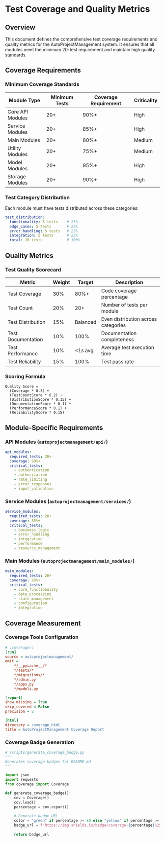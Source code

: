 # Test Coverage and Quality Metrics

## Overview
This document defines the comprehensive test coverage requirements and quality metrics for the AutoProjectManagement system. It ensures that all modules meet the minimum 20-test requirement and maintain high quality standards.

## Coverage Requirements

### Minimum Coverage Standards

| Module Type | Minimum Tests | Coverage Requirement | Criticality |
|-------------|---------------|----------------------|-------------|
| Core API Modules | 20+ | 90%+ | High |
| Service Modules | 20+ | 85%+ | High |
| Main Modules | 20+ | 80%+ | Medium |
| Utility Modules | 20+ | 75%+ | Medium |
| Model Modules | 20+ | 95%+ | High |
| Storage Modules | 20+ | 90%+ | High |

### Test Category Distribution

Each module must have tests distributed across these categories:

```yaml
test_distribution:
  functionality: 5 tests    # 25%
  edge_cases: 5 tests       # 25%  
  error_handling: 5 tests   # 25%
  integration: 5 tests      # 25%
  total: 20 tests           # 100%
```

## Quality Metrics

### Test Quality Scorecard

| Metric | Weight | Target | Description |
|--------|--------|--------|-------------|
| Test Coverage | 30% | 80%+ | Code coverage percentage |
| Test Count | 20% | 20+ | Number of tests per module |
| Test Distribution | 15% | Balanced | Even distribution across categories |
| Test Documentation | 10% | 100% | Documentation completeness |
| Test Performance | 10% | <1s avg | Average test execution time |
| Test Reliability | 15% | 100% | Test pass rate |

### Scoring Formula
```
Quality Score = 
  (Coverage * 0.3) +
  (TestCountScore * 0.2) + 
  (DistributionScore * 0.15) +
  (DocumentationScore * 0.1) +
  (PerformanceScore * 0.1) +
  (ReliabilityScore * 0.15)
```

## Module-Specific Requirements

### API Modules (`autoprojectmanagement/api/`)
```yaml
api_modules:
  required_tests: 20+
  coverage: 90%+
  critical_tests:
    - authentication
    - authorization
    - rate_limiting
    - error_responses
    - input_validation
```

### Service Modules (`autoprojectmanagement/services/`)
```yaml
service_modules:
  required_tests: 20+
  coverage: 85%+
  critical_tests:
    - business_logic
    - error_handling
    - integration
    - performance
    - resource_management
```

### Main Modules (`autoprojectmanagement/main_modules/`)
```yaml
main_modules:
  required_tests: 20+
  coverage: 80%+
  critical_tests:
    - core_functionality
    - data_processing
    - state_management
    - configuration
    - integration
```

## Coverage Measurement

### Coverage Tools Configuration
```ini
# .coveragerc
[run]
source = autoprojectmanagement/
omit = 
    */__pycache__/*
    */tests/*
    */migrations/*
    */admin.py
    */apps.py
    */models.py

[report]
show_missing = True
skip_covered = False
precision = 2

[html]
directory = coverage_html
title = AutoProjectManagement Coverage Report
```

### Coverage Badge Generation
```python
# scripts/generate_coverage_badge.py
"""
Generates coverage badges for README.md
"""

import json
import requests
from coverage import Coverage

def generate_coverage_badge():
    cov = Coverage()
    cov.load()
    percentage = cov.report()
    
    # Generate badge URL
    color = "green" if percentage >= 80 else "yellow" if percentage >= 60 else "red"
    badge_url = f"https://img.shields.io/badge/coverage-{percentage}%25-{color}"
    
    return badge_url
```

